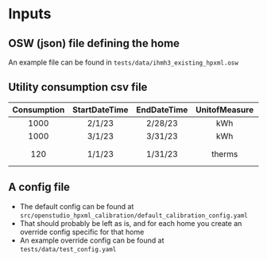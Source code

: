 # Inputs

## OSW (json) file defining the home

An example file can be found in `tests/data/ihmh3_existing_hpxml.osw`

## Utility consumption csv file

| Consumption | StartDateTime | EndDateTime | UnitofMeasure | FuelType  |
|:-----------:|:-------------:|:-----------:|:-------------:|:---------:|
|1000         | 2/1/23        | 2/28/23     |kWh            |electricity|
|1000         | 3/1/23        | 3/31/23     |kWh            |electricity|
|120          | 1/1/23        | 1/31/23     |therms         |natural gas|

## A config file

- The default config can be found at `src/openstudio_hpxml_calibration/default_calibration_config.yaml`
- That should probably be left as is, and for each home you create an override config specific for that home
- An example override config can be found at `tests/data/test_config.yaml`
